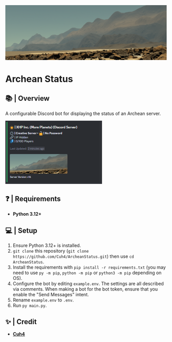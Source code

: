 ![Banner](imgs/readme_banner.png)

# Archean Status

## 📚 | Overview
A configurable Discord bot for displaying the status of an Archean server.

![Demo](imgs/example.png)

## ❓ | Requirements
- **Python 3.12+**

## 💻 | Setup
1) Ensure Python 3.12+ is installed.
2) `git clone` this repository (`git clone https://github.com/Cuh4/ArcheanStatus.git`) then use `cd ArcheanStatus`.
3) Install the requirements with `pip install -r requirements.txt` (you may need to use `py -m pip`, `python -m pip` or `python3 -m pip` depending on OS).
4) Configure the bot by editing `example.env`. The settings are all described via comments. When making a bot for the bot token, ensure that you enable the "Send Messages" intent.
5) Rename `example.env` to `.env`.
6) Run `py main.py`.

## ✨ | Credit
- **[Cuh4](https://github.com/Cuh4)**